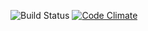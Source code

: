 ![Build Status](https://codeship.com/projects/86753040-9a01-0133-7c30-6e48b55b2c88/status?branch=master)
[![Code Climate](https://codeclimate.com/github/rakkofat/trekkr/badges/gpa.svg)](https://codeclimate.com/github/rakkofat/trekkr)
